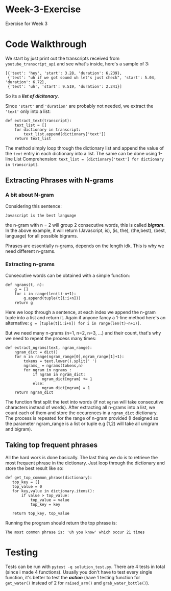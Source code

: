# Week-3-Exercise
Exercise for Week 3

# Code Walkthrough
We start by just print out the transcripts received from ```youtube_transcript_api``` and see what's inside, here's a sample of 3:

```
[{'text': 'hey', 'start': 3.28, 'duration': 6.239},
 {'text': "uh if we got sound uh let's just check", 'start': 5.04, 'duration': 6.72},
 {'text': 'uh', 'start': 9.519, 'duration': 2.241}]
```

So its a ***list of dicitonary***.

Since ```'start'``` and ```'duration'``` are probably not needed, we extract the ```'text'``` only into a list:

```
def extract_text(transcript):
    text_list = []
    for dictionary in transcript:
        text_list.append(dictionary['text'])
    return text_list
```

The method simply loop through the dictionary list and append the value of the ```text``` entry in each dictionary into a list. The same can be done using 1-line List Comprehension: ```text_list = [dictionary['text'] for dictionary in transcript]```.

## Extracting Phrases with N-grams
### A bit about N-gram

Considering this sentence:

```Javascript is the best language```

the n-gram with n = 2 will group 2 consecutive words, this is called ***bigram***. In the above example, it will return (Javascript, is), (is, the), (the,best), (best, language) for all possible bigrams. 

Phrases are essentially n-grams, depends on the length idk. This is why we need different n-grams.

### Extracting n-grams

Consecutive words can be obtained with a simple function:

```
def ngrams(t, n):
    g = []
    for i in range(len(t)-n+1):
        g.append(tuple(t[i:i+n]))
    return g
```

Here we loop through a sentence, at each index we append the n-gram tuple into a list and return it. Again if anyone fancy a 1-line method here's an alternative: ```g = [tuple(t[i:i+n]) for i in range(len(t)-n+1)]```.

But we need many n-grams (n=1, n=2, n=3, ...) and their count, that's why we need to repeat the process many times:

```
def extract_ngrams(text, ngram_range):
    ngram_dict = dict()
    for n in range(ngram_range[0],ngram_range[1]+1):
        tokens = text.lower().split(' ')
        ngrams_ = ngrams(tokens,n) 
        for ngram in ngrams_:
            if ngram in ngram_dict:
                ngram_dict[ngram] += 1
            else:
                ngram_dict[ngram] = 1
    return ngram_dict
```

The function first split the text into words (if not ```ngram``` will take consecutive characters instead of words). After extracting all n-grams into a list, we count each of them and store the occurences in a ```ngram_dict``` dictionary. The process is repeated for the range of n-gram provided (I designed so the parameter ngram_range is a list or tuple e.g (1,2) will take all unigram and bigram).

## Taking top frequent phrases

All the hard work is done basically. The last thing we do is to retrieve the most frequent phrase in the dictionary. Just loop through the dictionary and store the best result like so:

 ```
 def get_top_common_phrase(dictionary):
    top_key = []
    top_value = 0
    for key,value in dictionary.items():
        if value > top_value:
            top_value = value
            top_key = key

    return top_key, top_value
 ```
 
 Running the program should return the top phrase is: 
 
 ```
 The most common phrase is: 'uh you know' which occur 21 times
 ```

# Testing
Tests can be run with ```pytest -q solution_test.py```. There are 4 tests in total (since i made 4 functions). Usually you don't have to test every single function, it's better to test the ***action*** (have 1 testing function for ```get_water()``` instead of 2 for ```raised_arm()``` and ```grab_water_bottle()```).
